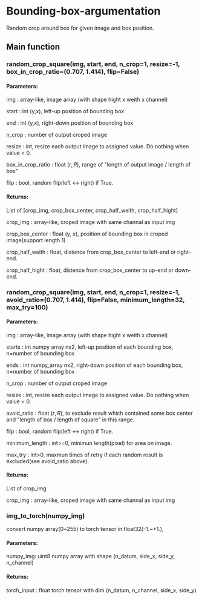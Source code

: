 # Bounding-box-argumentation

Random crop around box for given image and box position.

## Main function



### random_crop_square(img, start, end, n_crop=1, resize=-1, box_in_crop_ratio=(0.707, 1.414), flip=False)

#### Parameters:

img : array-like, image array (with shape hight x weith x channel)

start : int (y,x), left-up position of bounding box

end : int (y,x), right-down position of bounding box

n_crop : number of output croped image

resize : int, resize each output image to assigned value. Do nothing when value < 0.

box_in_crop_ratio : float $(r, R)$, range of "length of output image / length of box"

flip : bool, random flip(left <-> right) if True.

#### Returns:

List of [crop_img, crop_box_center, crop_half_weith, crop_half_hight]

crop_img : array-like, croped image with same channal as input img

crop_box_center : float (y, x), position of bounding box in croped image(support length 1)

crop_half_weith : float, distence from crop_box_center to left-end or right-end.

crop_half_hight : float, distence from crop_box_center to up-end or down-end.



### random_crop_square(img, start, end, n_crop=1, resize=-1, avoid_ratio=(0.707, 1.414), flip=False, minimum_length=32, max_try=100)

#### Parameters:

img : array-like, image array (with shape hight x weith x channel)

starts : int numpy array nx2, left-up position of each bounding box, n=number of bounding box

ends : int numpy_array nx2, right-down position of each bounding box, n=number of bounding box

n_crop : number of output croped image

resize : int, resize each output image to assigned value. Do nothing when value < 0.

avoid_ratio : float $(r, R)$, to exclude result which contained some box center and "length of  box / length of square" in this range.

flip : bool, random flip(left <-> right) if True.

minimum_length : int>=0, minimun length(pixel) for area on image.

max_try : int>0, maxmun times of retry if each random result is excluded(see avoid_ratio above).

#### Returns:

List of crop_img

crop_img : array-like, croped image with same channal as input img

### img_to_torch(numpy_img)

convert numpy array(0~255) to torch tensor in float32(-1.~+1.), 

#### Parameters:

numpy_img: uint8 numpy array with shape (n_datum, side_x, side_y, n_channel)

#### Returns:

torch_input : float torch tensor with dim (n_datum, n_channel, side_x, side_y)
